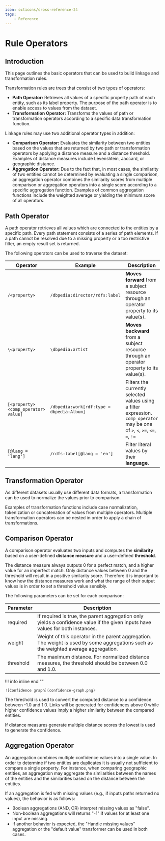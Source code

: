 ```yaml
---
icon: octicons/cross-reference-24
tags:
    - Reference
---
```

# Rule Operators

## Introduction

This page outlines the basic operators that can be used to build linkage and transformation rules.

Transformation rules are trees that consist of two types of operators:

- **Path Operator:** Retrieves all values of a specific property path of each entity, such as its label property. The purpose of the path operator is to enable access to values from the dataset.
- **Transformation Operator:** Transforms the values of path or transformation operators according to a specific data transformation function.

Linkage rules may use two additional operator types in addition:

- **Comparison Operator:** Evaluates the similarity between two entities based on the values that are returned by two path or transformation operators by applying a distance measure and a distance threshold. Examples of distance measures include Levenshtein, Jaccard, or geographic distance.
- **Aggregation Operator:** Due to the fact that, in most cases, the similarity of two entities cannot be determined by evaluating a single comparison, an aggregation operator combines the similarity scores from multiple comparison or aggregation operators into a single score according to a specific aggregation function. Examples of common aggregation functions include the weighted average or yielding the minimum score of all operators.

## Path Operator

A path operator retrieves all values which are connected to the entities by a specific path. Every path statement consists of a series of path elements. If a path cannot be resolved due to a missing property or a too restrictive filter, an empty result set is returned.

The following operators can be used to traverse the dataset:

| Operator                             | Example                                   | Description                                                                                                                    |
| ------------------------------------ | ----------------------------------------- | ------------------------------------------------------------------------------------------------------------------------------ |
| `/<property>`                        | `/dbpedia:director/rdfs:label`            | **Moves forward** from a subject resource through an operator property to its value(s).                                        |
| `\<property>`                        | `\dbpedia:artist`                         | **Moves backward** from a subject resource through an operator property to its value(s).                                       |
| `[<property> <comp_operator> value]` | `/dbpedia:work[rdf:type = dbpedia:Album]` | Filters the currently selected values using a filter expression. `comp_operator` may be one of `>`, `<`, `>=`, `<=`, `=`, `!=` |
| `[@lang = 'lang']` | `/rdfs:label[@lang = 'en']` | Filter literal values by their **language**. |

## Transformation Operator

As different datasets usually use different data formats, a transformation can be used to normalize the values prior to comparison.

Examples of transformation functions include case normalization, tokenization or concatenation of values from multiple operators. Multiple transformation operators can be nested in order to apply a chain of transformations.

## Comparison Operator

A comparison operator evaluates two inputs and computes the **similarity** based on a user-defined **distance measure** and a user-defined **threshold**.

The distance measure always outputs 0 for a perfect match, and a higher value for an imperfect match. Only distance values between 0 and the threshold will result in a positive similarity score. Therefore it is important to know how the distance measures work and what the range of their output values is in order to set a threshold value sensibly.

The following parameters can be set for each comparison:

| Parameter | Description                                                                                                                          |
| --------- | ------------------------------------------------------------------------------------------------------------------------------------ |
| required  | If required is true, the parent aggregation only yields a confidence value if the given inputs have values for both instances.       |
| weight    | Weight of this operator in the parent aggregation. The weight is used by some aggregations such as the weighted average aggregation. |
| threshold | The maximum distance. For normalized distance measures, the threshold should be between 0.0 and 1.0.                                 |

!!! info inline end ""

    ![Confidence graph](confidence-graph.png)

The threshold is used to convert the computed distance to a confidence between -1.0 and 1.0. Links will be generated for confidences above 0 while higher confidence values imply a higher similarity between the compared entities.

If distance measures generate multiple distance scores the lowest is used to generate the confidence.

## Aggregation Operator

An aggregation combines multiple confidence values into a single value. In order to determine if two entities are duplicates it is usually not sufficient to compare a single property. For instance, when comparing geographic entities, an aggregation may aggregate the similarities between the names of the entities and the similarities based on the distance between the entities.

If an aggregation is fed with missing values (e.g., if inputs paths returned no values), the behavior is as follows:

- Boolean aggregations (AND, OR) interpret missing values as "false".
- Non-boolean aggregations will returns "-1" if values for at least one input are missing.
- If another behavior is expected, the "Handle missing values" aggregation or the "default value" transformer can be used in both cases.
